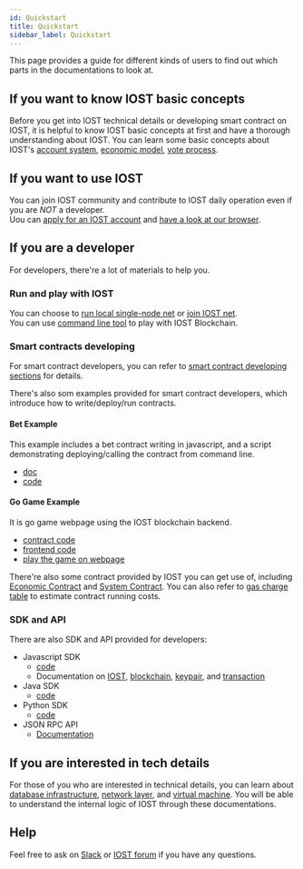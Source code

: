 ```yaml
---
id: Quickstart
title: Quickstart
sidebar_label: Quickstart
---
```


This page provides a guide for different kinds of users to find out which parts in the documentations to look at.

## If you want to know IOST basic concepts

Before you get into IOST technical details or developing smart contract on IOST, it is helpful to know IOST basic concepts at first and have a thorough understanding about IOST. You can learn some basic concepts about IOST's [account system](2-intro-of-iost/Account.md), [economic model](2-intro-of-iost/Economic-model.md), [vote process](2-intro-of-iost/Vote.md).



## If you want to use IOST

You can join IOST community and contribute to IOST daily operation even if you are *NOT* a developer.  
Uou can [apply for an IOST account](https://explorer.iost.io/applyIOST) and [have a look at our browser](http://47.244.109.92:8006/).

## If you are a developer

For developers, there're a lot of materials to help you.

### Run and play with IOST

You can choose to [run local single-node net](4-running-iost-node/LocalServer.md) or [join IOST net](4-running-iost-node/Deployment.md).   
You can use [command line tool](4-running-iost-node/iWallet.md) to play with IOST Blockchain.

### Smart contracts developing

For smart contract developers, you can refer to [smart contract developing sections](3-smart-contract/ContractStart.md) for details.   

There's also som examples provided for smart contract developers, which introduce how to write/deploy/run contracts.

#### Bet Example
This example includes a bet contract writing in javascript, and a script demonstrating deploying/calling the contract from command line.

* [doc](5-lucky-bet/LuckyBet.md)
* [code](https://github.com/iost-official/luckybet_sample)

#### Go Game Example
It is go game webpage using the IOST blockchain backend.   

* [contract code](https://github.com/iost-official/contracts/tree/master/demos)
* [frontend code](https://github.com/iost-official/gobang)
* [play the game on webpage](http://47.244.109.92:8001)

There're also some contract provided by IOST you can get use of, including [Economic Contract](6-reference/EconContract.md) and [System Contract](6-reference/SystemContract.md). You can also refer to [gas charge table](6-reference/GasChargeTable.md) to estimate contract running costs.

### SDK and API

There are also SDK and API provided for developers:

* Javascript SDK
	* [code](https://github.com/iost-official/iost.js)
	* Documentation on [IOST](7-iost-js/IOST-class.md), [blockchain](7-iost-js/Blockchain-class.md), [keypair](7-iost-js/KeyPair-class.md), and [transaction](7-iost-js/Transaction-class.md)
* Java SDK
	* [code](https://github.com/iost-official/java-sdk)
* Python SDK
	* [code](https://github.com/iost-official/pyost) 
* JSON RPC API
	* [Documentation](6-reference/API.md)

## If you are interested in tech details

For those of you who are interested in technical details, you can learn about [database infrastructure](2-intro-of-iost/Database.md), [network layer](2-intro-of-iost/Network-layer.md), and [virtual machine](2-intro-of-iost/VM.md). You will be able to understand the internal logic of IOST through these documentations.

## Help
Feel free to ask on [Slack](https://iost-community.slack.com) or [IOST forum](https://forum.iost.io) if you have any questions.
